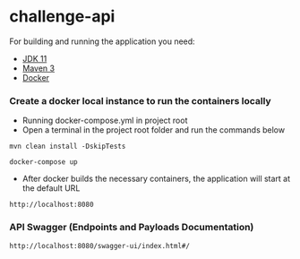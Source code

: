 # challenge-api

For building and running the application you need:

- [JDK 11](https://www.oracle.com/java/technologies/javase-jdk11-downloads.html)
- [Maven 3](https://maven.apache.org)
- [Docker](https://docs.docker.com/get-docker/)

### Create a docker local instance to run the containers locally
- Running docker-compose.yml in project root
- Open a terminal in the project root folder and run the commands below

```shell
mvn clean install -DskipTests
```

```shell
docker-compose up
```

- After docker builds the necessary containers, the application will start at the default URL
```shell
http://localhost:8080
```

### API Swagger (Endpoints and Payloads Documentation)
```shell
http://localhost:8080/swagger-ui/index.html#/
```